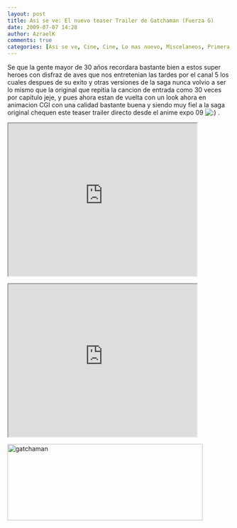```yaml
---
layout: post
title: Asi se ve: El nuevo teaser Trailer de Gatchaman (Fuerza G)
date: 2009-07-07 14:28
author: AzraelK
comments: true
categories: [Asi se ve, Cine, Cine, Lo mas nuevo, Miscelaneos, Primera plana]
---
```

<p>Se que la gente mayor de 30 años recordara bastante bien a estos super heroes con disfraz de aves que nos entretenian las tardes por el canal 5 los cuales despues de su exito y otras versiones de la saga nunca volvio a ser lo mismo que la original que repitia la cancion de entrada como 30 veces por capitulo jeje, y pues ahora estan de vuelta con un look ahora en animacion CGI con una calidad bastante buena y siendo muy fiel a la saga original chequen este teaser trailer directo desde el anime expo 09 <img src="http://www.theultrageeks.com/ug3/wp-includes/images/smilies/icon_smile.gif" alt=":)"> .</p>
<p><iframe src="http://reader.googleusercontent.com/reader/embediframe?src=http://www.youtube.com/v/DqxIS-oyXwQ%26hl%3Des%26fs%3D1%26color1%3D0x2b405b%26color2%3D0x6b8ab6&amp;width=425&amp;height=344" width="425" height="344"></iframe></p>
<p><iframe src="http://reader.googleusercontent.com/reader/embediframe?src=http://www.youtube.com/v/AN-Xy8uiwmQ%26hl%3Des%26fs%3D1%26color1%3D0x2b405b%26color2%3D0x6b8ab6&amp;width=425&amp;height=344" width="425" height="344"></iframe></p>
<p><img title="gatchaman" src="http://www.theultrageeks.com/ug3/../wordpress25/wp-content/themes/mimbo2.2/images/gatchaman.jpg" alt="gatchaman" width="440" height="172"></p>

